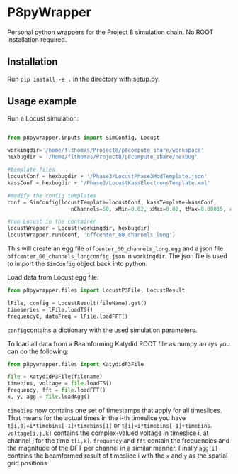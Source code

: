 # P8pyWrapper
Personal python wrappers for the Project 8 simulation chain. No ROOT installation required.

## Installation

Run `pip install -e .` in the directory with setup.py.

## Usage example

Run a Locust simulation:

```python

from p8pywrapper.inputs import SimConfig, Locust

workingdir='/home/flthomas/Project8/p8compute_share/workspace'
hexbugdir = '/home/flthomas/Project8/p8compute_share/hexbug'

#template files
locustConf = hexbugdir + '/Phase3/LocustPhase3ModTemplate.json'
kassConf = hexbugdir + '/Phase3/LocustKassElectronsTemplate.xml'

#modify the config templates
conf = SimConfig(locustTemplate=locustConf, kassTemplate=kassConf, 
                    nChannels=60, xMin=0.02, xMax=0.02, tMax=0.00015, recordSize=41000)

#run Locust in the container
locustWrapper = Locust(workingdir, hexbugdir)
locustWrapper.run(conf, 'offcenter_60_channels_long')

```
This will create an egg file `offcenter_60_channels_long.egg` and a json file `offcenter_60_channels_longconfig.json` in `workingdir`. The json file is used to import the `SimConfig` object back into python.

Load data from Locust egg file:

```python
from p8pywrapper.files import LocustP3File, LocustResult

lFile, config = LocustResult(fileName).get()
timeseries = lFile.loadTS()
frequencyC, dataFreq = lFile.loadFFT()

```
`config`contains a dictionary with the used simulation parameters.

To load all data from a Beamforming Katydid ROOT file as numpy arrays you can do the following:

```python
from p8pywrapper.files import KatydidP3File

file = KatydidP3File(filename)
timebins, voltage = file.loadTS()
frequency, fft = file.loadFFT()
x, y, agg = file.loadAgg()

```
`timebins` now contains one set of timestamps that apply for all timeslices. That means for the actual times in the i-th timeslice you have `t[i,0]=i*timebins[-1]+timebins[1]` or `t[i]=i*timebins[-1]+timebins`. `voltage[i,j,k]` contains the complex-valued voltage in timeslice i, at channel j for the time `t[i,k]`. `frequency` and `fft` contain the frequencies and the magnitude of the DFT per channel in a similar manner. Finally `agg[i]` contains the beamformed result of timeslice i with the `x` and `y` as the spatial grid positions.
